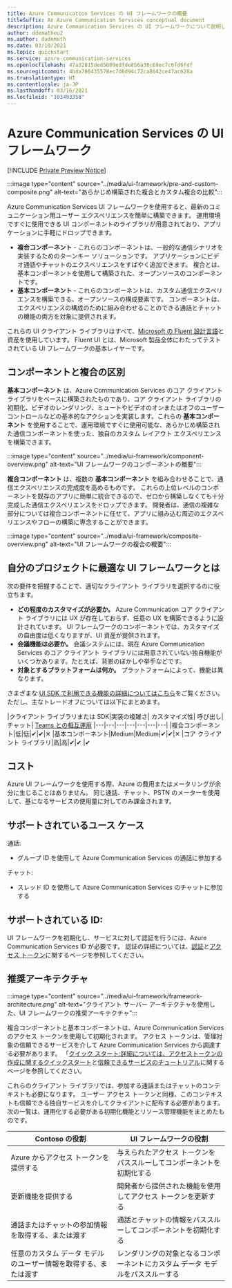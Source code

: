 ```yaml
---
title: Azure Communication Services の UI フレームワークの概要
titleSuffix: An Azure Communication Services conceptual document
description: Azure Communication Services の UI フレームワークについて説明します
author: ddematheu2
ms.author: dademath
ms.date: 03/10/2021
ms.topic: quickstart
ms.service: azure-communication-services
ms.openlocfilehash: 47a32815ded5809edfde856a38c69ec7c6fd6fdf
ms.sourcegitcommit: 4bda786435578ec7d6d94c72ca8642ce47ac628a
ms.translationtype: HT
ms.contentlocale: ja-JP
ms.lasthandoff: 03/16/2021
ms.locfileid: "103493358"
---
```

# <a name="azure-communication-services-ui-framework"></a>Azure Communication Services の UI フレームワーク

[!INCLUDE [Private Preview Notice](../../includes/private-preview-include.md)]

:::image type="content" source="../media/ui-framework/pre-and-custom-composite.png" alt-text="あらかじめ構築された複合とカスタム複合の比較":::

Azure Communication Services UI フレームワークを使用すると、最新のコミュニケーション用ユーザー エクスペリエンスを簡単に構築できます。 運用環境ですぐに使用できる UI コンポーネントのライブラリが用意されており、アプリケーションに手軽にドロップできます。

- **複合コンポーネント** - これらのコンポーネントは、一般的な通信シナリオを実装するためのターンキー ソリューションです。 アプリケーションにビデオ通話やチャットのエクスペリエンスをすばやく追加できます。 複合とは、基本コンポーネントを使用して構築された、オープンソースのコンポーネントです。
- **基本コンポーネント** - これらのコンポーネントは、カスタム通信エクスペリエンスを構築できる、オープンソースの構成要素です。 コンポーネントは、エクスペリエンスの構成のために組み合わせることのできる通話とチャットの機能の両方を対象に提供されます。 

これらの UI クライアント ライブラリはすべて、[Microsoft の Fluent 設計言語](https://developer.microsoft.com/fluentui/)と資産を使用しています。 Fluent UI とは、Microsoft 製品全体にわたってテストされている UI フレームワークの基本レイヤーです。

## <a name="differentiating-components-and-composites"></a>**コンポーネントと複合の区別**

**基本コンポーネント** は、Azure Communication Services のコア クライアント ライブラリをベースに構築されたものであり、コア クライアント ライブラリの初期化、ビデオのレンダリング、ミュートやビデオのオンまたはオフのユーザー コントロールなどの基本的なアクションを実装します。これらの **基本コンポーネント** を使用することで、運用環境ですぐに使用可能な、あらかじめ構築された通信コンポーネントを使った、独自のカスタム レイアウト エクスペリエンスを構築できます。

:::image type="content" source="../media/ui-framework/component-overview.png" alt-text="UI フレームワークのコンポーネントの概要":::

**複合コンポーネント** は、複数の **基本コンポーネント** を組み合わせることで、通信エクスペリエンスの完成度を高めるものです。 これらの上位レベルのコンポーネントを既存のアプリに簡単に統合できるので、ゼロから構築しなくても十分完成した通信エクスペリエンスをドロップできます。 開発者は、通信の複雑な部分については複合コンポーネントに任せて、アプリに組み込む周辺のエクスペリエンスやフローの構築に専念することができます。

:::image type="content" source="../media/ui-framework/composite-overview.png" alt-text="UI フレームワークの複合の概要":::

## <a name="what-ui-framework-is-best-for-my-project"></a>自分のプロジェクトに最適な UI フレームワークとは

次の要件を把握することで、適切なクライアント ライブラリを選択するのに役立ちます。

- **どの程度のカスタマイズが必要か。** Azure Communication コア クライアント ライブラリには UX が存在しておらず、任意の UX を構築できるように設計されています。 UI フレームワークのコンポーネントでは、カスタマイズの自由度は低くなりますが、UI 資産が提供されます。
- **会議機能は必要か。** 会議システムには、現在 Azure Communication Services のコア クライアント ライブラリには用意されていない独自機能がいくつかあります。たとえば、背景のぼかしや挙手などです。
- **対象とするプラットフォームは何か。** プラットフォームによって、機能は異なります。

さまざまな [UI SDK で利用できる機能の詳細についてはこちら](ui-sdk-features.md)をご覧ください。ただし、主なトレードオフについては以下にまとめます。

|クライアント ライブラリまたは SDK|実装の複雑さ|    カスタマイズ性|  呼び出し| チャット| [Teams との相互運用](./../teams-interop.md)
|---|---|---|---|---|---|---|
|複合コンポーネント|低|低|✔|✔|✕
|基本コンポーネント|Medium|Medium|✔|✔|✕
|コア クライアント ライブラリ|高|高|✔|✔ |✔

## <a name="cost"></a>コスト

Azure UI フレームワークを使用する際、Azure の費用またはメータリングが余分に生じることはありません。 同じ通話、チャット、PSTN のメーターを使用して、基になるサービスの使用量に対してのみ課金されます。

## <a name="supported-use-cases"></a>サポートされているユース ケース

通話:

- グループ ID を使用して Azure Communication Services の通話に参加する

チャット:

- スレッド ID を使用して Azure Communication Services のチャットに参加する

## <a name="supported-identities"></a>サポートされている ID:

UI フレームワークを初期化し、サービスに対して認証を行うには、Azure Communication Services ID が必要です。 認証の詳細については、[認証](../authentication.md)と[アクセス トークン](../../quickstarts/access-tokens.md)に関するページを参照してください。


## <a name="recommended-architecture"></a>推奨アーキテクチャ 

:::image type="content" source="../media/ui-framework/framework-architecture.png" alt-text="クライアント サーバー アーキテクチャを使用した、UI フレームワークの推奨アーキテクチャ":::

複合コンポーネントと基本コンポーネントは、Azure Communication Services のアクセス トークンを使用して初期化されます。 アクセス トークンは、管理対象の信頼できるサービスを介して Azure Communication Services から調達する必要があります。 「[クイック スタート:詳細については、アクセストークンの作成に関するクイックスタート](../../quickstarts/access-tokens.md)と[信頼できるサービスのチュートリアル](../../tutorials/trusted-service-tutorial.md)に関するページを参照してください。

これらのクライアント ライブラリでは、参加する通話またはチャットのコンテキストも必要になります。 ユーザー アクセス トークンと同様、このコンテキストも信頼できる独自サービスを介してクライアントに配布する必要があります。 次の一覧は、運用化する必要がある初期化機能とリソース管理機能をまとめたものです。

| Contoso の役割                                 | UI フレームワークの役割                         |
|----------------------------------------------------------|-----------------------------------------------------------------|
| Azure からアクセス トークンを提供する                    | 与えられたアクセス トークンをパススルーしてコンポーネントを初期化する        |
| 更新機能を提供する                                 | 開発者から提供された機能を使用してアクセス トークンを更新する          |
| 通話またはチャットの参加情報を取得する、または渡す          | 通話とチャットの情報をパススルーしてコンポーネントを初期化する |
| 任意のカスタム データ モデルのユーザー情報を取得する、または渡す | レンダリングの対象となるコンポーネントにカスタム データ モデルをパススルーする          |

